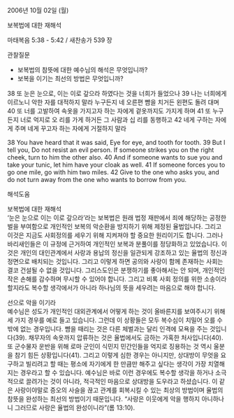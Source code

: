 2006년 10월 02일 (월)

보복법에 대한 재해석



마태복음 5:38 - 5:42 / 새찬송가 539 장


관찰질문
- 보복법의 참뜻에 대한 예수님의 해석은 무엇입니까?
- 보복을 이기는 최선의 방법은 무엇입니까?

38 또 눈은 눈으로, 이는 이로 갚으라 하였다는 것을 너희가 들었으나 39 나는 너희에게 이르노니 악한 자를 대적하지 말라 누구든지 네 오른편 뺨을 치거든 왼편도 돌려 대며 40 또 너를 고발하여 속옷을 가지고자 하는 자에게 겉옷까지도 가지게 하며 41 또 누구든지 너로 억지로 오 리를 가게 하거든 그 사람과 십 리를 동행하고 42 네게 구하는 자에게 주며 네게 꾸고자 하는 자에게 거절하지 말라


38  You have heard that it was said, Eye for eye, and tooth for tooth. 39  But I tell you, Do not resist an evil person. If someone strikes you on the right cheek, turn to him the other also. 40  And if someone wants to sue you and take your tunic, let him have your cloak as well. 41  If someone forces you to go one mile, go with him two miles. 42  Give to the one who asks you, and do not turn away from the one who wants to borrow from you.

해석도움





보복법에 대한 재해석  
‘눈은 눈으로 이는 이로 갚으라’라는 보복법은 원래 법정 재판에서 죄에 해당하는 공정한 벌을 부여함으로 개인적인 보복의 악순환을 방지하기 위해 제정된 율법입니다. 그리고 이것은 지금도 사회정의를 세우기 위해 지켜져야 할 중요한 원리이기도 합니다. 그러나 바리새인들은 이 규정에 근거하여 개인적인 보복과 분풀이를 정당화하고 있었습니다. 이것은 개인의 대인관계에서 사랑과 용납의 정신을 일관되게 강조하고 있는 율법의 정신과 정면으로 배치되는 것입니다. 그리고 이렇게 하면 공의와 사랑이 함께 존재하는 사회는 결코 건설될 수 없을 것입니다. 그리스도인은 분쟁하기를 좋아해서는 안 되며, 개인적인 작은 손해를 감수하며 무시할 수 있어야 합니다. 그리고 비록 사회 정의를 위한 소송이라 할지라도 복수할 생각에서가 아니라 하나님의 뜻을 세우려는 마음으로 해야 합니다.  

선으로 악을 이기라  
예수님은 성도가 개인적인 대외관계에서 어떻게 하는 것이 올바른지를 보여주시기 위해 세 가지 경우를 예로 들고 있습니다. 그런데 이 상황들은 모두 복수심이 치밀어 오를 수밖에 없는 경우입니다. 뺨을 때리는 것은 다른 체벌과는 달리 인격에 모욕을 주는 것입니다(39). 채무자의 속옷까지 압류하는 것은 율법에서도 금하는 가혹한 처사입니다(40). 또 군수물자 운반을 위해 로마 군인이 식민지 민간인들을 억지로 징용하는 것 역시 울분을 참기 힘든 상황입니다(41). 그리고 이렇게 심한 경우는 아니지만, 상대방이 무엇을 요구하고 빌리려고 할 때는 평소에 자기에게 한 만큼만 해주고 싶다는 생각이 가장 치열해지는 경우라고 할 수 있습니다. 예수님은 바로 이런 경우에도 복수할 생각을 하거나 소극적으로 끌려가는 것이 아니라, 적극적인 마음으로 상대방을 도우라고 하셨습니다. 이 같은 사랑이야말로 증오의 사슬을 끊고 관계를 회복시킬 수 있는 최상의 방법이며 율법의 참뜻을 완성하는 최선의 방법이기 때문입니다. “사랑은 이웃에게 악을 행하지 아니하나니 그러므로 사랑은 율법의 완성이니라”(롬 13:10).